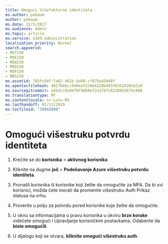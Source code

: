 ```yaml
---
title: Omogući Višefaktorne identiteta
ms.author: pebaum
author: pebaum
ms.date: 12/5/2017
ms.audience: Admin
ms.topic: article
ms.service: o365-administration
localization_priority: Normal
search.appverid:
- MET150
- MOE150
- MEW150
- MED150
- MOP150
- MBS150
ms.assetid: 785fc94f-fa62-461b-ba00-cf875e45d48f
ms.openlocfilehash: 4927bbbcc940ee5236b6228b403363526201e2a9
ms.sourcegitcommit: dd43cc0a9470f98b8ef2a3787c823801d674c666
ms.translationtype: MT
ms.contentlocale: sr-Latn-RS
ms.lasthandoff: 02/12/2019
ms.locfileid: "29942098"
---
```

# <a name="enable-multi-factor-authentication"></a>Omogući višestruku potvrdu identiteta

1. Krećite se do **korisnika** \> **aktivnog korisnika**
    
2. Kliknite na dugme **još** \> **Podešavanje Azure višestruku potvrdu identiteta**. 
    
3. Pronašli korisnika ili korisnike koji želite da omogućite za MFA. Da bi svi korisnici, možda ćete morati da promenite višestruku Auth Prikaz statusa na vrhu.
    
4. Proverite u polju za potvrdu pored korisnike koje želite da omogućite.
    
5.  U oknu sa informacijama u pravu korisnika u okviru **brze korake** videćete omogući i Upravljanje korisničkim postavkama. Odaberite da **biste omogućili**. 
    
6. U dijalogu koji se otvara, **kliknite omogući višestruku auth**. 
    

